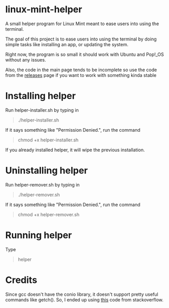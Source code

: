 # linux-mint-helper
A small helper program for Linux Mint meant to ease users into using the terminal.

The goal of this project is to ease users into using the terminal by doing simple tasks like installing an app, or updating the system.

Right now, the program is so small it should work with Ubuntu and Pop!\_OS without any issues.

Also, the code in the main page tends to be incomplete so use the code from the [releases](https://github.com/TheNoGoat/linux-mint-helper/releases) page if you want to work with something kinda stable

# Installing helper

Run helper-installer.sh by typing in

> ./helper-installer.sh

If it says something like "Permission Denied.", run the command

> chmod +x helper-installer.sh

If you already installed helper, it will wipe the previous installation.

# Uninstalling helper

Run helper-remover.sh by typing in

> ./helper-remover.sh

If it says something like "Permission Denied.", run the command

> chmod +x helper-remover.sh

# Running helper

Type

> helper

# Credits

Since gcc doesn't have the conio library, it doesn't support pretty useful commands like getch().
So, I ended up using [this](https://stackoverflow.com/a/16361724) code from stackoverflow.
